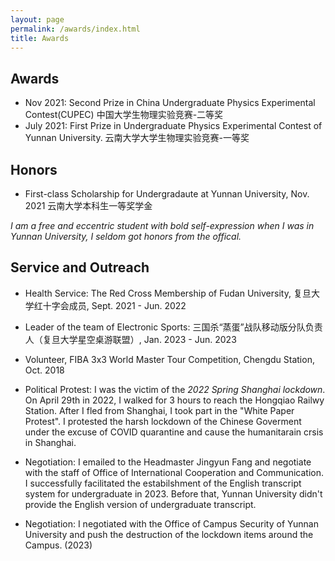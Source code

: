 ```yaml
---
layout: page
permalink: /awards/index.html
title: Awards
---
```

## Awards
- Nov 2021: Second Prize in China Undergraduate Physics Experimental Contest(CUPEC) 
  中国大学生物理实验竞赛-二等奖
- July 2021: First Prize in  Undergraduate Physics Experimental Contest of Yunnan University.
  云南大学大学生物理实验竞赛-一等奖<br>

## Honors
- First-class Scholarship for Undergradaute at Yunnan University, Nov. 2021
云南大学本科生一等奖学金

*I am a free and eccentric student with bold self-expression when I was in Yunnan University, I seldom got honors from the offical.*

## Service and Outreach
- Health Service: The Red Cross Membership of Fudan University, 复旦大学红十字会成员, Sept. 2021 - Jun. 2022
- Leader of the team of Electronic Sports: 三国杀“蒸蛋”战队移动版分队负责人（复旦大学星空桌游联盟）, Jan. 2023 - Jun. 2023
- Volunteer, FIBA 3x3 World Master Tour Competition, Chengdu Station, Oct. 2018

- Political Protest: I was the victim of the *2022 Spring Shanghai lockdown*. On April 29th in 2022, I walked for 3 hours to reach the Hongqiao Railwy Station. After I fled from Shanghai, I took part in the "White Paper Protest". I protested the harsh lockdown of the Chinese Goverment under the excuse of COVID quarantine and cause the humanitarain crsis in Shanghai.

- Negotiation: I emailed to the Headmaster Jingyun Fang and negotiate with the staff of Office of International Cooperation and Communication. I successfully facilitated the estabilshment of the English transcript system for undergraduate in 2023. Before that, Yunnan University didn't provide the English version of undergraduate transcript. 

- Negotiation: I negotiated with the Office of Campus Security of Yunnan University and push the destruction of the lockdown items around the Campus. (2023)


